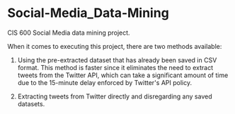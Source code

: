 # Social-Media_Data-Mining

CIS 600 Social Media data mining project.

When it comes to executing this project, there are two methods available:

1. Using the pre-extracted dataset that has already been saved in CSV format. This method is faster since it eliminates the need to extract tweets from the Twitter API, which can take a significant amount of time due to the 15-minute delay enforced by Twitter's API policy.

2. Extracting tweets from Twitter directly and disregarding any saved datasets.
